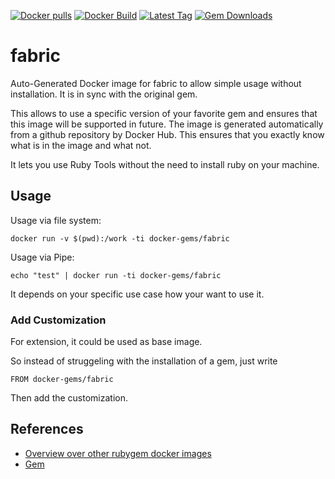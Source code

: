 [![Docker pulls](https://img.shields.io/docker/pulls/rubygem/fabric.svg)](https://hub.docker.com/r/rubygem/fabric/)
[![Docker Build](https://img.shields.io/docker/automated/rubygem/fabric.svg)](https://hub.docker.com/r/rubygem/fabric/)
[![Latest Tag](https://img.shields.io/github/tag/docker-rubygem/fabric.svg)](https://hub.docker.com/r/rubygem/fabric/)
[![Gem Downloads](https://img.shields.io/gem/dt/fabric.svg)](https://rubygems.org/gems/fabric/)
# fabric

Auto-Generated Docker image for fabric to allow simple usage without installation.
It is in sync with the original gem.

This allows to use a specific version of your favorite gem and ensures that this image will be supported in future.
The image is generated automatically from a github repository by Docker Hub.
This ensures that you exactly know what is in the image and what not.

It lets you use Ruby Tools without the need to install ruby on your machine.

## Usage

Usage via file system:

`docker run -v $(pwd):/work -ti docker-gems/fabric`

Usage via Pipe:

`echo "test" | docker run -ti docker-gems/fabric`

It depends on your specific use case how your want to use it.

### Add Customization

For extension, it could be used as base image.

So instead of struggeling with the installation of a gem, just write

`FROM docker-gems/fabric`

Then add the customization.

## References

 - [Overview over other rubygem docker images](https://github.com/thinkbot/docker-rubygem)
 - [Gem](https://rubygems.org/gems/fabric/)
